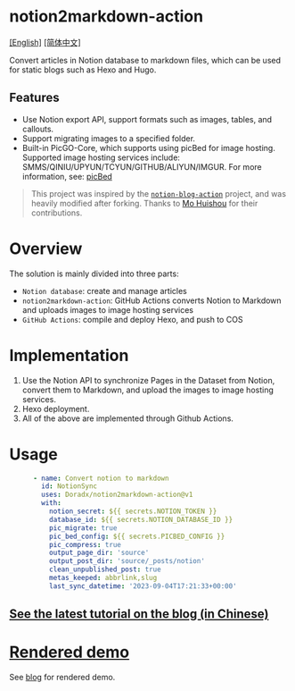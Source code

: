 # notion2markdown-action
[[English]](./readme_en.md) [[简体中文]](./readme.md)

Convert articles in Notion database to markdown files, which can be used for static blogs such as Hexo and Hugo.

## Features
- Use Notion export API, support formats such as images, tables, and callouts.
- Support migrating images to a specified folder.
- Built-in PicGO-Core, which supports using picBed for image hosting. Supported image hosting services include: SMMS/QINIU/UPYUN/TCYUN/GITHUB/ALIYUN/IMGUR. For more information, see: [picBed](https://picgo.github.io/PicGo-Core-Doc/zh/guide/config.html#picbed)

> This project was inspired by the [`notion-blog-action`](https://github.com/mohuishou/notion-blog-actions) project, and was heavily modified after forking. Thanks to [Mo Huishou](https://github.com/mohuishou) for their contributions.

# Overview

The solution is mainly divided into three parts:

- `Notion database`: create and manage articles
- `notion2markdown-action`: GitHub Actions converts Notion to Markdown and uploads images to image hosting services
- `GitHub Actions`: compile and deploy Hexo, and push to COS

# Implementation

1. Use the Notion API to synchronize Pages in the Dataset from Notion, convert them to Markdown, and upload the images to image hosting services.
2. Hexo deployment.
3. All of the above are implemented through Github Actions.

# Usage

```yaml
      - name: Convert notion to markdown
        id: NotionSync
        uses: Doradx/notion2markdown-action@v1
        with:
          notion_secret: ${{ secrets.NOTION_TOKEN }}
          database_id: ${{ secrets.NOTION_DATABASE_ID }}
          pic_migrate: true
          pic_bed_config: ${{ secrets.PICBED_CONFIG }}
          pic_compress: true
          output_page_dir: 'source'
          output_post_dir: 'source/_posts/notion'
          clean_unpublished_post: true
          metas_keeped: abbrlink,slug
          last_sync_datetime: '2023-09-04T17:21:33+00:00'
```

## [See the latest tutorial on the blog (in Chinese)](https://blog.cuger.cn/p/634642fd/)

# [Rendered demo](https://blog.cuger.cn/p/634642fd/#%E6%B8%B2%E6%9F%93%E6%95%88%E6%9E%9C)
See [blog](https://blog.cuger.cn/p/634642fd/#%E6%B8%B2%E6%9F%93%E6%95%88%E6%9E%9C) for rendered demo.
